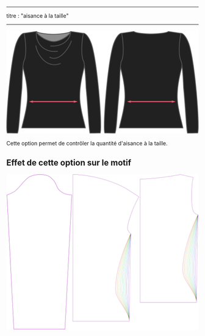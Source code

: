- - -
titre : "aisance à la taille"
- - -

![L'option d'assouplissement de la taille sur Diana](./waistease.svg)

Cette option permet de contrôler la quantité d'aisance à la taille.

## Effet de cette option sur le motif

![Cette image montre l'effet de cette option en superposant plusieurs variantes qui ont une valeur différente pour cette option](diana_waistease_sample.svg "Effet de cette option sur le modèle")
